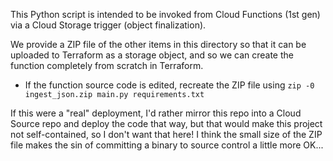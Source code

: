 This Python script is intended to be invoked from Cloud Functions (1st gen) via a Cloud Storage trigger (object finalization).

We provide a ZIP file of the other items in this directory so that it can be uploaded to Terraform as a storage object, and so we can create the function completely from scratch in Terraform.
- If the function source code is edited, recreate the ZIP file using `zip -0 ingest_json.zip main.py requirements.txt`

If this were a "real" deployment, I'd rather mirror this repo into a Cloud Source repo and deploy the code that way, but that would make this project not self-contained, so I don't want that here!  I think the small size of the ZIP file makes the sin of committing a binary to source control a little more OK...